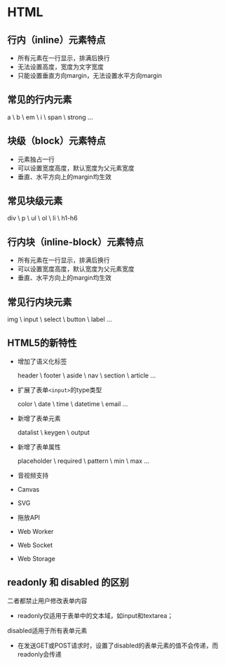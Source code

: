 # **HTML**

## 行内（inline）元素特点

* 所有元素在一行显示，排满后换行
* 无法设置高度，宽度为文字宽度
* 只能设置垂直方向margin，无法设置水平方向margin

## 常见的行内元素

a \ b \ em \ i  \ span  \ strong …

## 块级（block）元素特点

* 元素独占一行
* 可以设置宽度高度，默认宽度为父元素宽度
* 垂直、水平方向上的margin均生效

## 常见块级元素

div \ p \ ul \ ol \ li \ h1-h6

## 行内块（inline-block）元素特点

* 所有元素在一行显示，排满后换行
* 可以设置宽度高度，默认宽度为父元素宽度
* 垂直、水平方向上的margin均生效

 ## 常见行内块元素

img \ input \ select \ button \ label …

## HTML5的新特性

* 增加了语义化标签

  header \ footer \ aside \ nav \ section \ article …

* 扩展了表单`<input>`的type类型

  color \ date \ time \ datetime \ email …

* 新增了表单元素

  datalist \ keygen \ output

* 新增了表单属性

  placeholder \ required \ pattern \ min \ max …

* 音视频支持

* Canvas

* SVG

* 拖放API

* Web Worker

* Web Socket

* Web Storage

## readonly 和 disabled 的区别

二者都禁止用户修改表单内容

- readonly仅适用于表单中的文本域，如input和textarea；

disabled适用于所有表单元素

- 在发送GET或POST请求时，设置了disabled的表单元素的值不会传递，而readonly会传递

